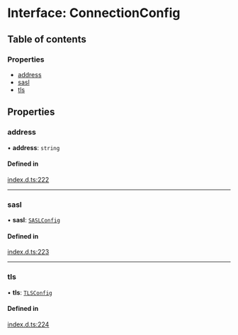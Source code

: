 # Interface: ConnectionConfig

## Table of contents

### Properties

- [address](ConnectionConfig.md#address)
- [sasl](ConnectionConfig.md#sasl)
- [tls](ConnectionConfig.md#tls)

## Properties

### address

• **address**: `string`

#### Defined in

[index.d.ts:222](https://github.com/mostafa/xk6-kafka/blob/1eb698c/index.d.ts#L222)

___

### sasl

• **sasl**: [`SASLConfig`](SASLConfig.md)

#### Defined in

[index.d.ts:223](https://github.com/mostafa/xk6-kafka/blob/1eb698c/index.d.ts#L223)

___

### tls

• **tls**: [`TLSConfig`](TLSConfig.md)

#### Defined in

[index.d.ts:224](https://github.com/mostafa/xk6-kafka/blob/1eb698c/index.d.ts#L224)
